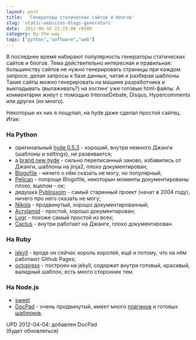 ```yaml
---
layout: post
title:  'Генераторы статических сайтов и блогов'
slug: 'static-websites-blogs-generators'
date:  2012-06-10 22:15:00 +0300
category: by-the-way
tags: ["python","software","web"]
---
```


В последнее время набирают популярность генераторы статических сайтов и блогов. Тема действительно интересная и правильная: большинству сайтов не нужно генерировать страницы при каждом запросе, делая запросы к базе данных, читая и разбирая шаблоны. Такие сайты можно генерировать на машине разработчика и выкладывать (вылаживать?) на хостинг уже готовые html-файлы. А комментарии живут с помощью IntenseDebate, Disqus, Hypercomments или других (их много).

Некоторые их них я пощупал, на hyde даже сделал простой сайтец. Итак:

### На Python


* оригинальный [hyde 0.5.3](https://github.com/lakshmivyas/hyde) - хороший, внутри немного Джанги (шаблоны и settings), не развивается;
* a [brand new hyde](https://github.com/hyde/hyde) - сильно переписанный заново, избавились от Джанги, шаблоны на jinja2, плохо документирован;
* [Blogofile](http://www.blogofile.com/) - ничего о нём сказать не могу, но популярный;
* [Pelican](http://pelican.notmyidea.org/en/latest/index.html) - попроще Blogofile, некоторын моменты документированы плохо, вцелом - ок;
* дедушка [Pyblosxom](http://pyblosxom.bluesock.org/) - самый старинный проект (начат в 2004 году), ничего про него сказать не могу;
* [Nikola](http://nikola.ralsina.com.ar/) - продвинутый, хорошо документированный;
* [Acrylamid](http://posativ.org/acrylamid/) - простой, хорошо документирован;
* [Logr](https://github.com/BrewerHimself/Logr) - похоже самый простой из всех;
* [Cactus](https://github.com/koenbok/Cactus) - внутри работает на Джанге, плохо документирован.

### На Ruby

* [jekyll](https://github.com/mojombo/jekyll) - вроде он сейчас король королей, ещё и потому, что на нём работают Github Pages;
* [octopress](http://octopress.org/) - построен на jekyll, содержит внутри готовый, красивый, валидный шаблон, есть много сторонних тем.

### На Node.js

* [sweet](https://github.com/sapegin/sweet)
* [DocPad](https://docpad.org/) - очень продвинутый, имеет много [плагинов](https://docpad.org/docs/plugins) и готовых [шаблонов](https://docpad.org/docs/skeletons).

UPD 2012-04-04: добавлен DocPad  
(будет обновляться)

